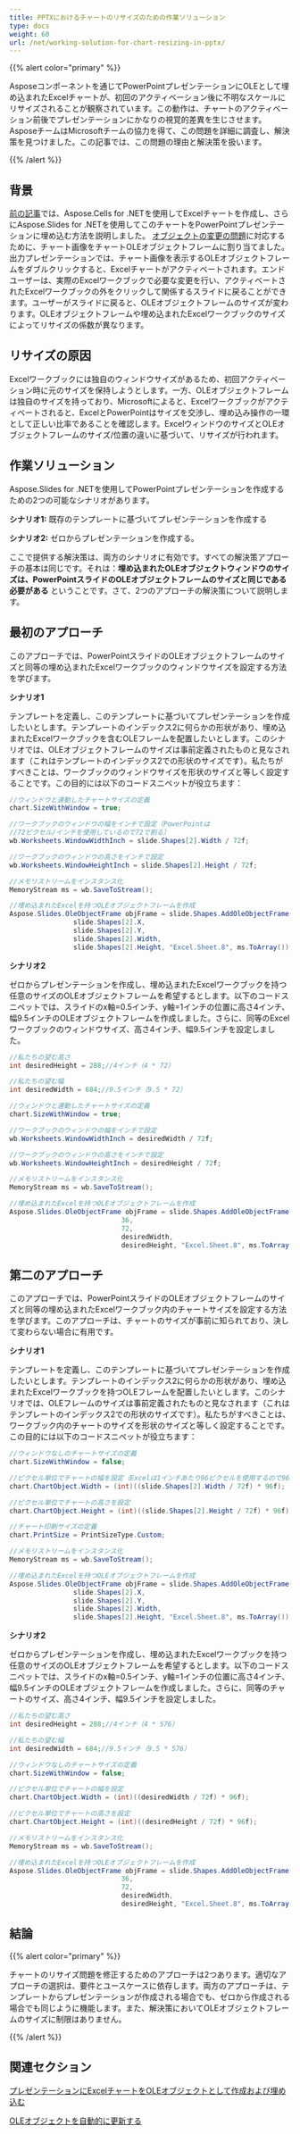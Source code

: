 ```yaml
---
title: PPTXにおけるチャートのリサイズのための作業ソリューション
type: docs
weight: 60
url: /net/working-solution-for-chart-resizing-in-pptx/
---
```


{{% alert color="primary" %}} 

Asposeコンポーネントを通じてPowerPointプレゼンテーションにOLEとして埋め込まれたExcelチャートが、初回のアクティベーション後に不明なスケールにリサイズされることが観察されています。この動作は、チャートのアクティベーション前後でプレゼンテーションにかなりの視覚的差異を生じさせます。AsposeチームはMicrosoftチームの協力を得て、この問題を詳細に調査し、解決策を見つけました。この記事では、この問題の理由と解決策を扱います。

{{% /alert %}} 
## **背景**
[前の記事](/slides/net/creating-excel-chart-and-embedding-it-in-presentation-as-ole-object/)では、Aspose.Cells for .NETを使用してExcelチャートを作成し、さらにAspose.Slides for .NETを使用してこのチャートをPowerPointプレゼンテーションに埋め込む方法を説明しました。 [オブジェクトの変更の問題](/slides/net/updating-ole-objects-automatically-using-ms-powerpoint-add-in/)に対応するために、チャート画像をチャートOLEオブジェクトフレームに割り当てました。出力プレゼンテーションでは、チャート画像を表示するOLEオブジェクトフレームをダブルクリックすると、Excelチャートがアクティベートされます。エンドユーザーは、実際のExcelワークブックで必要な変更を行い、アクティベートされたExcelワークブックの外をクリックして関係するスライドに戻ることができます。ユーザーがスライドに戻ると、OLEオブジェクトフレームのサイズが変わります。OLEオブジェクトフレームや埋め込まれたExcelワークブックのサイズによってリサイズの係数が異なります。 
## **リサイズの原因**
Excelワークブックには独自のウィンドウサイズがあるため、初回アクティベーション時に元のサイズを保持しようとします。一方、OLEオブジェクトフレームは独自のサイズを持っており、Microsoftによると、Excelワークブックがアクティベートされると、ExcelとPowerPointはサイズを交渉し、埋め込み操作の一環として正しい比率であることを確認します。ExcelウィンドウのサイズとOLEオブジェクトフレームのサイズ/位置の違いに基づいて、リサイズが行われます。 
## **作業ソリューション**
Aspose.Slides for .NETを使用してPowerPointプレゼンテーションを作成するための2つの可能なシナリオがあります。

**シナリオ1:** 既存のテンプレートに基づいてプレゼンテーションを作成する 

**シナリオ2:** ゼロからプレゼンテーションを作成する。 

ここで提供する解決策は、両方のシナリオに有効です。すべての解決策アプローチの基本は同じです。それは：**埋め込まれたOLEオブジェクトウィンドウのサイズは、PowerPointスライドのOLEオブジェクトフレームのサイズと同じである必要がある** ということです。さて、2つのアプローチの解決策について説明します。 
## **最初のアプローチ**
このアプローチでは、PowerPointスライドのOLEオブジェクトフレームのサイズと同等の埋め込まれたExcelワークブックのウィンドウサイズを設定する方法を学びます。

**シナリオ1** 

テンプレートを定義し、このテンプレートに基づいてプレゼンテーションを作成したいとします。テンプレートのインデックス2に何らかの形状があり、埋め込まれたExcelワークブックを含むOLEフレームを配置したいとします。このシナリオでは、OLEオブジェクトフレームのサイズは事前定義されたものと見なされます（これはテンプレートのインデックス2での形状のサイズです）。私たちがすべきことは、ワークブックのウィンドウサイズを形状のサイズと等しく設定することです。この目的には以下のコードスニペットが役立ちます：

```c#
//ウィンドウと連動したチャートサイズの定義 
chart.SizeWithWindow = true;

//ワークブックのウィンドウの幅をインチで設定（PowerPointは
//72ピクセル/インチを使用しているので72で割る）
wb.Worksheets.WindowWidthInch = slide.Shapes[2].Width / 72f;

//ワークブックのウィンドウの高さをインチで設定
wb.Worksheets.WindowHeightInch = slide.Shapes[2].Height / 72f;

//メモリストリームをインスタンス化
MemoryStream ms = wb.SaveToStream();

//埋め込まれたExcelを持つOLEオブジェクトフレームを作成
Aspose.Slides.OleObjectFrame objFrame = slide.Shapes.AddOleObjectFrame(
				slide.Shapes[2].X,
				slide.Shapes[2].Y,
				slide.Shapes[2].Width,
				slide.Shapes[2].Height, "Excel.Sheet.8", ms.ToArray());
```

**シナリオ2** 


ゼロからプレゼンテーションを作成し、埋め込まれたExcelワークブックを持つ任意のサイズのOLEオブジェクトフレームを希望するとします。以下のコードスニペットでは、スライドのx軸=0.5インチ、y軸=1インチの位置に高さ4インチ、幅9.5インチのOLEオブジェクトフレームを作成しました。さらに、同等のExcelワークブックのウィンドウサイズ、高さ4インチ、幅9.5インチを設定しました。

```c#
//私たちの望む高さ
int desiredHeight = 288;//4インチ（4 * 72）

//私たちの望む幅
int desiredWidth = 684;//9.5インチ（9.5 * 72）

//ウィンドウと連動したチャートサイズの定義
chart.SizeWithWindow = true;

//ワークブックのウィンドウの幅をインチで設定
wb.Worksheets.WindowWidthInch = desiredWidth / 72f;

//ワークブックのウィンドウの高さをインチで設定
wb.Worksheets.WindowHeightInch = desiredHeight / 72f;

//メモリストリームをインスタンス化
MemoryStream ms = wb.SaveToStream();

//埋め込まれたExcelを持つOLEオブジェクトフレームを作成
Aspose.Slides.OleObjectFrame objFrame = slide.Shapes.AddOleObjectFrame(
							36,
							72,
							desiredWidth,
							desiredHeight, "Excel.Sheet.8", ms.ToArray());
```



## **第二のアプローチ**
このアプローチでは、PowerPointスライドのOLEオブジェクトフレームのサイズと同等の埋め込まれたExcelワークブック内のチャートサイズを設定する方法を学びます。このアプローチは、チャートのサイズが事前に知られており、決して変わらない場合に有用です。 

**シナリオ1** 

テンプレートを定義し、このテンプレートに基づいてプレゼンテーションを作成したいとします。テンプレートのインデックス2に何らかの形状があり、埋め込まれたExcelワークブックを持つOLEフレームを配置したいとします。このシナリオでは、OLEフレームのサイズは事前定義されたものと見なされます（これはテンプレートのインデックス2での形状のサイズです）。私たちがすべきことは、ワークブック内のチャートのサイズを形状のサイズと等しく設定することです。この目的には以下のコードスニペットが役立ちます： 

```c#
//ウィンドウなしのチャートサイズの定義 
chart.SizeWithWindow = false;

//ピクセル単位でチャートの幅を設定（Excelは1インチあたり96ピクセルを使用するので96倍します）    
chart.ChartObject.Width = (int)((slide.Shapes[2].Width / 72f) * 96f);

//ピクセル単位でチャートの高さを設定
chart.ChartObject.Height = (int)((slide.Shapes[2].Height / 72f) * 96f);

//チャート印刷サイズの定義
chart.PrintSize = PrintSizeType.Custom;

//メモリストリームをインスタンス化
MemoryStream ms = wb.SaveToStream();

//埋め込まれたExcelを持つOLEオブジェクトフレームを作成
Aspose.Slides.OleObjectFrame objFrame = slide.Shapes.AddOleObjectFrame(
				slide.Shapes[2].X,
				slide.Shapes[2].Y,
				slide.Shapes[2].Width,
				slide.Shapes[2].Height, "Excel.Sheet.8", ms.ToArray());

```




**シナリオ2** 

ゼロからプレゼンテーションを作成し、埋め込まれたExcelワークブックを持つ任意のサイズのOLEオブジェクトフレームを希望するとします。以下のコードスニペットでは、スライドのx軸=0.5インチ、y軸=1インチの位置に高さ4インチ、幅9.5インチのOLEオブジェクトフレームを作成しました。さらに、同等のチャートのサイズ、高さ4インチ、幅9.5インチを設定しました。

```c#
//私たちの望む高さ
int desiredHeight = 288;//4インチ（4 * 576）

//私たちの望む幅
int desiredWidth = 684;//9.5インチ（9.5 * 576）

//ウィンドウなしのチャートサイズの定義 
chart.SizeWithWindow = false;

//ピクセル単位でチャートの幅を設定    
chart.ChartObject.Width = (int)((desiredWidth / 72f) * 96f);

//ピクセル単位でチャートの高さを設定    
chart.ChartObject.Height = (int)((desiredHeight / 72f) * 96f);

//メモリストリームをインスタンス化
MemoryStream ms = wb.SaveToStream();

//埋め込まれたExcelを持つOLEオブジェクトフレームを作成
Aspose.Slides.OleObjectFrame objFrame = slide.Shapes.AddOleObjectFrame(
							36,
							72,
							desiredWidth,
							desiredHeight, "Excel.Sheet.8", ms.ToArray());
```


## **結論**
{{% alert color="primary" %}} 

チャートのリサイズ問題を修正するためのアプローチは2つあります。適切なアプローチの選択は、要件とユースケースに依存します。両方のアプローチは、テンプレートからプレゼンテーションが作成される場合でも、ゼロから作成される場合でも同じように機能します。また、解決策においてOLEオブジェクトフレームのサイズに制限はありません。

{{% /alert %}} 
## **関連セクション**
[プレゼンテーションにExcelチャートをOLEオブジェクトとして作成および埋め込む](/slides/net/creating-excel-chart-and-embedding-it-in-presentation-as-ole-object/)

[OLEオブジェクトを自動的に更新する](/slides/net/updating-ole-objects-automatically-using-ms-powerpoint-add-in/)